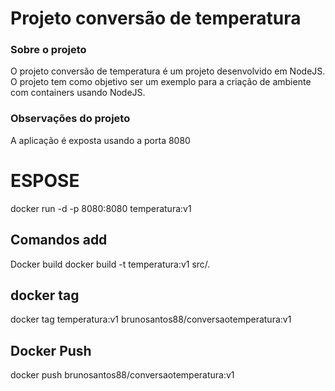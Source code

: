 # Projeto conversão de temperatura

### Sobre o projeto
O projeto conversão de temperatura é um projeto desenvolvido em NodeJS. O projeto tem como objetivo ser um exemplo para a criação de ambiente com containers usando NodeJS.

### Observações do projeto
A aplicação é exposta usando a porta 8080

# ESPOSE 
docker run -d -p  8080:8080 temperatura:v1

## Comandos add
Docker build 
docker build -t temperatura:v1 src/.

## docker tag
docker tag temperatura:v1 brunosantos88/conversaotemperatura:v1
## Docker Push
docker push brunosantos88/conversaotemperatura:v1
